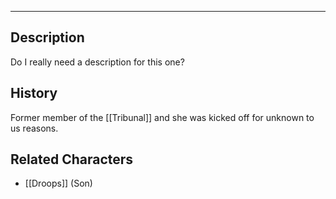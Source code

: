 --------------------------------------------------------------------------------
## Description
Do I really need a description for this one?
## History
Former member of the [[Tribunal]] and she was kicked off for unknown to us reasons.
## Related Characters
* [[Droops]] (Son)